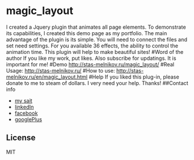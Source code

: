 # magic_layout
I created a Jquery plugin that animates all page elements. To demonstrate its capabilities, I created this demo page as my portfolio. The main advantage of the plugin is its simple. You will need to connect the files and set need settings. For you available 36 effects, the ability to control the animation time. This plugin will help to make beautiful sites! 
#Word of the author
If you like my work, put likes. Also subscribe for updatings. It is important for me!
#Demo
http://stas-melnikov.ru/magic_layout/
#Real Usage:
http://stas-melnikov.ru/
#How to use:
http://stas-melnikov.ru/en/magic_layout.html
#Help
If you liked this plug-in, please donate to me to steam of dollars. I very need your help. Thanks!
##Contact info
  * [my sait](http://stas-melnikov.ru)
  * [linkedIn](https://www.linkedin.com/in/melnik909)
  * [facebook](https://www.facebook.com/melnik909)
  * [googlePlus](https://plus.google.com/u/0/107045860611946174330/posts)
## License
MIT
